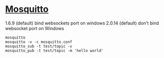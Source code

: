 # [Mosquitto](https://mosquitto.org/)
1.6.9 (default) bind websockets port on windows
2.0.14 (default) don't bind websocket port on Windows
```
mosquitto
mosquitto -v -c mosquitto.conf
mosquitto_sub -t test/topic -v
mosquitto_pub -t test/topic -m 'hello world'
```
